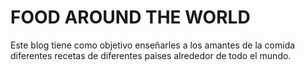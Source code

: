 # FOOD AROUND THE WORLD

Este blog tiene como objetivo enseñarles a los amantes de la comida diferentes recetas de diferentes paises alrededor de todo el mundo.
